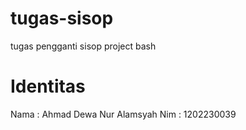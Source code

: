 # tugas-sisop
tugas pengganti sisop project bash
# Identitas
Nama : Ahmad Dewa Nur Alamsyah
Nim  : 1202230039
